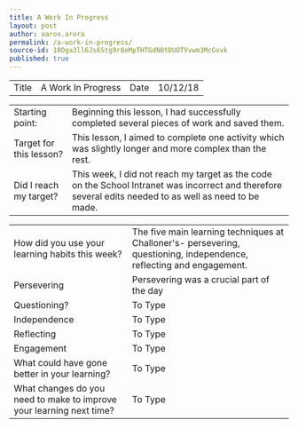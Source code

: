 ```yaml
---
title: A Work In Progress
layout: post
author: aaron.arora
permalink: /a-work-in-progress/
source-id: 10Oga3ll6Js6Stg9r8eMpTHTGdN0tDUOTVvwm3McGvvk
published: true
---
```

<table>
  <tr>
    <td>Title</td>
    <td>A Work In Progress</td>
    <td>Date</td>
    <td>10/12/18</td>
  </tr>
</table>


<table>
  <tr>
    <td>Starting point:</td>
    <td>Beginning this lesson, I had successfully completed several pieces of work and saved them. </td>
  </tr>
  <tr>
    <td>Target for this lesson?</td>
    <td>This lesson, I aimed to complete one activity which was slightly longer and more complex than the rest. </td>
  </tr>
  <tr>
    <td>Did I reach my target? </td>
    <td>This week, I did not reach my target as the code on the School Intranet was incorrect and therefore several edits needed to as well as need to be made. </td>
  </tr>
</table>


<table>
  <tr>
    <td>How did you use your learning habits this week?</td>
    <td>The five main learning techniques at Challoner's- persevering, questioning, independence, reflecting and engagement.
</td>
  </tr>
  <tr>
    <td>Persevering</td>
    <td>Persevering was a crucial part of the day </td>
  </tr>
  <tr>
    <td>Questioning?</td>
    <td>To Type</td>
  </tr>
  <tr>
    <td>Independence</td>
    <td>To Type</td>
  </tr>
  <tr>
    <td>Reflecting</td>
    <td>To Type</td>
  </tr>
  <tr>
    <td>Engagement</td>
    <td>To Type</td>
  </tr>
  <tr>
    <td>What could have gone better in your learning?</td>
    <td>To Type</td>
  </tr>
  <tr>
    <td>What changes do you need to make to improve your learning next time?</td>
    <td>To Type</td>
  </tr>
</table>


